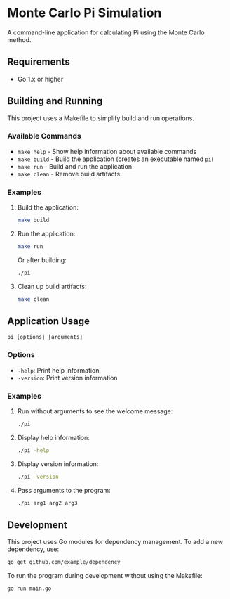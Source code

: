 # Monte Carlo Pi Simulation

A command-line application for calculating Pi using the Monte Carlo method.

## Requirements

- Go 1.x or higher

## Building and Running

This project uses a Makefile to simplify build and run operations.

### Available Commands

- `make help` - Show help information about available commands
- `make build` - Build the application (creates an executable named `pi`)
- `make run` - Build and run the application
- `make clean` - Remove build artifacts

### Examples

1. Build the application:
   ```bash
   make build
   ```

2. Run the application:
   ```bash
   make run
   ```
   
   Or after building:
   ```bash
   ./pi
   ```

3. Clean up build artifacts:
   ```bash
   make clean
   ```

## Application Usage

```
pi [options] [arguments]
```

### Options

- `-help`: Print help information
- `-version`: Print version information

### Examples

1. Run without arguments to see the welcome message:
   ```bash
   ./pi
   ```

2. Display help information:
   ```bash
   ./pi -help
   ```

3. Display version information:
   ```bash
   ./pi -version
   ```

4. Pass arguments to the program:
   ```bash
   ./pi arg1 arg2 arg3
   ```

## Development

This project uses Go modules for dependency management. To add a new dependency, use:

```bash
go get github.com/example/dependency
```

To run the program during development without using the Makefile:

```bash
go run main.go
```